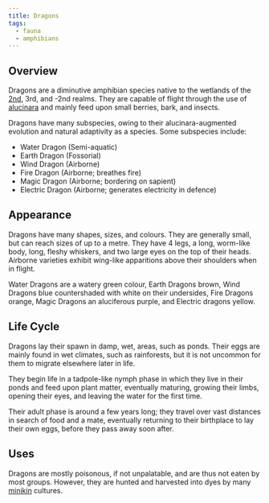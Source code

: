 ```yaml
---
title: Dragons
tags:
  - fauna
  - amphibians
---
```

## Overview
Dragons are a diminutive amphibian species native to the wetlands of the [2nd](lore/2nd-realm.md), 3rd, and -2nd realms. They are capable of flight through the use of [alucinara](cosmology/alucinara.md) and mainly feed upon small berries, bark, and insects.

Dragons have many subspecies, owing to their alucinara-augmented evolution and natural adaptivity as a species. Some subspecies include:
- Water Dragon (Semi-aquatic)
- Earth Dragon (Fossorial)
- Wind Dragon (Airborne)
- Fire Dragon (Airborne; breathes fire)
- Magic Dragon (Airborne; bordering on sapient)
- Electric Dragon (Airborne; generates electricity in defence)
## Appearance
Dragons have many shapes, sizes, and colours. They are generally small, but can reach sizes of up to a metre. They have 4 legs, a long, worm-like body, long, fleshy whiskers, and two large eyes on the top of their heads. Airborne varieties exhibit wing-like apparitions above their shoulders when in flight.

Water Dragons are a watery green colour, Earth Dragons brown, Wind Dragons blue countershaded with white on their undersides, Fire Dragons orange, Magic Dragons an aluciferous purple, and Electric dragons yellow.
## Life Cycle
Dragons lay their spawn in damp, wet, areas, such as ponds. Their eggs are mainly found in wet climates, such as rainforests, but it is not uncommon for them to migrate elsewhere later in life.

They begin life in a tadpole-like nymph phase in which they live in their ponds and feed upon plant matter, eventually maturing, growing their limbs, opening their eyes, and leaving the water for the first time.

Their adult phase is around a few years long; they travel over vast distances in search of food and a mate, eventually returning to their birthplace to lay their own eggs, before they pass away soon after.
## Uses
Dragons are mostly poisonous, if not unpalatable, and are thus not eaten by most groups. However, they are hunted and harvested into dyes by many [minikin](fauna/minikin.md) cultures.